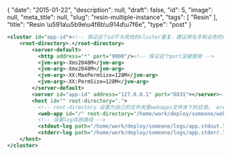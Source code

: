 {
    "date": "2015-01-22",
    "description": null,
    "draft": false,
    "id": 5,
    "image": null,
    "meta_title": null,
    "slug": "resin-multiple-instance",
    "tags": [
        "Resin"
    ],
    "title": "Resin \u591a\u5b9e\u4f8b\u914d\u7f6e",
    "type": "post"
}


```xml
<cluster id="app-id"><!-- 保证这个id不与其他的cluster重复，建议用名字和业务的组合 -->
    <root-directory>.</root-directory>
        <server-default>
          <http address="*" port="9000"/><!-- 保证这个port没被使用 -->
          <jvm-arg>-Xms2048M</jvm-arg>
          <jvm-arg>-Xmx2048M</jvm-arg>
          <jvm-arg>-XX:MaxPermSize=128M</jvm-arg>
          <jvm-arg>-XX:PermSize=128M</jvm-arg>
        </server-default>
        <server id="app-id" address="127.0.0.1" port="6831"></server><!-- 保证id不与其他的server重复，这个id就是启动server的参数。保证port没被使用 -->
        <host id="" root-directory=".">
          <!-- root-directory 设置为自己的文件夹里webapps文件夹下的目录。 archie-path 设置为war下的目标war文件，war文件名要与root-directory目录一致 -->
          <web-app id="/" root-directory="/home/work/deploy/someone/webapps/miui-sec-api" archive-path="/home/work/deploy/someone/war/miui-sec-api.war" />
          <!-- 设置log存放路径 -->
          <stdout-log path="/home/work/deploy/someone/logs/app.stdout.log" rollover-period='1D' rollover-size='50mb'/>
          <stderr-log path="/home/work/deploy/someone/logs/app.stderr.log" rollover-period='1D' rollover-size='50mb'/>
    </host>
</cluster>
```